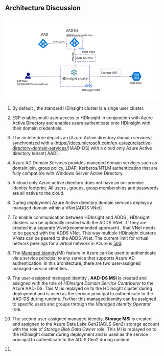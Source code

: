 
## Architecture Discussion 

![HDICreate6](https://github.com/arnabganguly/HDInsightESPLab/blob/master/images/Picture56.png) 

1. By default , the standard HDInsight cluster is a singe user cluster. 
2. ESP enables multi user access to HDInsight in conjunction with Azure Active Directory  and enables users authenticate onto HDInsight with their domain credentials. 

3. The architecture depicts an [Azure Active directory domain services] synchronized with a (https://docs.microsoft.com/en-us/azure/active-directory-domain-services/)(AAD-DS) with a cloud only Azure Active directory tenant( AAD) . 

4. Azure AD Domain Services provides managed domain services such as domain join, group policy, LDAP, Kerberos/NTLM authentication that are fully compatible with Windows Server Active Directory.

5. A cloud only Azure active directory does not have an on-premise identity footprint. All users , groups, group memberships and passwords are all native to the cloud. 

6. During deployment Azure Active directory domain services deploys a managed domain within a VNet(ADDS VNet). 

7. To enable communication between HDInsight and ADDS , HDInsight clusters can be optionally created with the ADDS VNet . If they are created in a separate VNet(recommended approach) , that VNet needs to be [peered](https://docs.microsoft.com/en-us/azure/virtual-network/virtual-network-peering-overview) with the ADDS VNet. This way multiple HDInsight clusters VNets can be peered to the ADDS VNet. The current limit for virtual network peerings for a virtual network in Azure is [500](https://docs.microsoft.com/en-us/azure/azure-subscription-service-limits). 

8. The [Managed Identity](https://docs.microsoft.com/en-us/azure/active-directory/managed-identities-azure-resources/overview)(MI) feature in Azure can be used to authenticate via a service principal to any service that supports Azure AD authentication. In this architecture, there are two user-assigned managed service identities.

9.   The user-assigned managed identity , **AAD-DS MSI**  is created and assigned with the role of *HDInsight Domain Service Contributor* to the Azure AAD-DS. This MI is replayed  on to the HDInsight cluster during deployment and is used as the service principal to authenticate to the AAD-DS during runtime. Further this managed identity can be assigned to specific users and groups through the *Managed Identity Operator* role. 

10. The second user-assigned managed identity, **Storage MSI** is created and assigned to the Azure Data Lake Gen2(ADLS Gen2) storage account with the role of *Storage Blob Data Owner* role. This MI is replayed  on to the HDInsight cluster during deployment and is used as the service principal to authenticate to the ADLS Gen2 during runtime. 

11. 

<!--stackedit_data:
eyJoaXN0b3J5IjpbMTE3Mzk1Mzk5NywtOTE2NTI4NjI2LC0xND
k3MjYyMTcyLC03OTM2NTgwNjMsMjA1MjIxNDk4OSwtMjA2ODY3
NTk5MywtMTY5NTcyNjczNiw5Njc4NjUwMjgsLTE3NjcwNDkwMz
gsLTE4MDUxNTczOTAsLTE3NjY5Mzc2OThdfQ==
-->